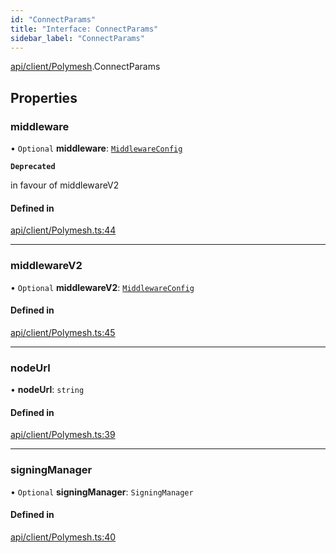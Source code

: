 ```yaml
---
id: "ConnectParams"
title: "Interface: ConnectParams"
sidebar_label: "ConnectParams"
---
```


[api/client/Polymesh](../../../../../modules/API/Client/Polymesh/Polymesh.md).ConnectParams

## Properties

### middleware

• `Optional` **middleware**: [`MiddlewareConfig`](../../../../Types/MiddlewareConfig/MiddlewareConfig.md)

**`Deprecated`**

in favour of middlewareV2

#### Defined in

[api/client/Polymesh.ts:44](https://github.com/PolymeshAssociation/polymesh-sdk/blob/95e180d28/src/api/client/Polymesh.ts#L44)

___

### middlewareV2

• `Optional` **middlewareV2**: [`MiddlewareConfig`](../../../../Types/MiddlewareConfig/MiddlewareConfig.md)

#### Defined in

[api/client/Polymesh.ts:45](https://github.com/PolymeshAssociation/polymesh-sdk/blob/95e180d28/src/api/client/Polymesh.ts#L45)

___

### nodeUrl

• **nodeUrl**: `string`

#### Defined in

[api/client/Polymesh.ts:39](https://github.com/PolymeshAssociation/polymesh-sdk/blob/95e180d28/src/api/client/Polymesh.ts#L39)

___

### signingManager

• `Optional` **signingManager**: `SigningManager`

#### Defined in

[api/client/Polymesh.ts:40](https://github.com/PolymeshAssociation/polymesh-sdk/blob/95e180d28/src/api/client/Polymesh.ts#L40)
